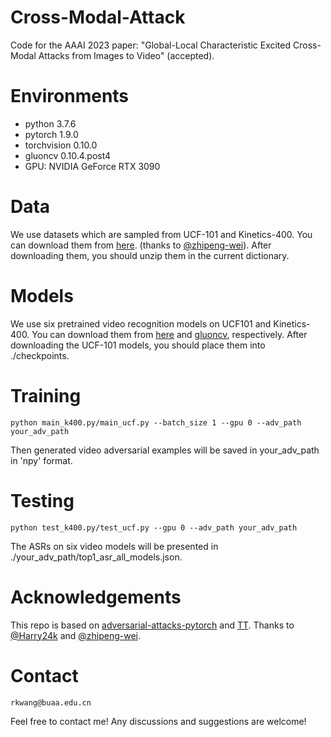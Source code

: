 # Cross-Modal-Attack
Code for the AAAI 2023 paper: "Global-Local Characteristic Excited Cross-Modal Attacks from Images to Video" (accepted).

# Environments
- python 3.7.6
- pytorch 1.9.0
- torchvision 0.10.0
- gluoncv 0.10.4.post4
- GPU: NVIDIA GeForce RTX 3090

# Data
We use datasets which are sampled from UCF-101 and Kinetics-400. You can download them from [here](https://drive.google.com/drive/folders/1O4XyLw37WqGKqFvWFaE2ps5IAD_shSpG?usp=sharing). (thanks to [@zhipeng-wei](https://github.com/zhipeng-wei)). After downloading them, you should unzip them in the current dictionary.

# Models
We use six pretrained video recognition models on UCF101 and Kinetics-400. You can download them from  [here](https://drive.google.com/drive/folders/10KOlWdi5bsV9001uL4Bn1T48m9hkgsZ2?usp=sharing) and [gluoncv](https://cv.gluon.ai/model_zoo/action_recognition.html), respectively. After downloading the UCF-101 models, you should place them into ./checkpoints.

# Training
```
python main_k400.py/main_ucf.py --batch_size 1 --gpu 0 --adv_path your_adv_path
```
Then generated video adversarial examples will be saved in your_adv_path in 'npy' format.

# Testing
```
python test_k400.py/test_ucf.py --gpu 0 --adv_path your_adv_path
```
The ASRs on six video models will be presented in ./your_adv_path/top1_asr_all_models.json.

# Acknowledgements
This repo is based on [adversarial-attacks-pytorch](https://github.com/Harry24k/adversarial-attacks-pytorch) and [TT](https://github.com/zhipeng-wei/TT).
Thanks to [@Harry24k](https://github.com/Harry24k) and [@zhipeng-wei](https://github.com/zhipeng-wei).

# Contact
```
rkwang@buaa.edu.cn
```
Feel free to contact me! Any discussions and suggestions are welcome!
